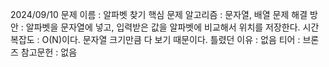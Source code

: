 2024/09/10
문제 이름 : 알파벳 찾기
핵심 문제 알고리즘 : 문자열, 배열
문제 해결 방안 : 알파벳을 문자열에 넣고, 입력받은 값을 알파벳에 비교해서 위치를 저장한다.
시간복잡도 : O(N)이다. 문자열 크기만큼 다 보기 때문이다.
틀렸던 이유 : 없음
티어 : 브론즈
참고문헌 : 없음
